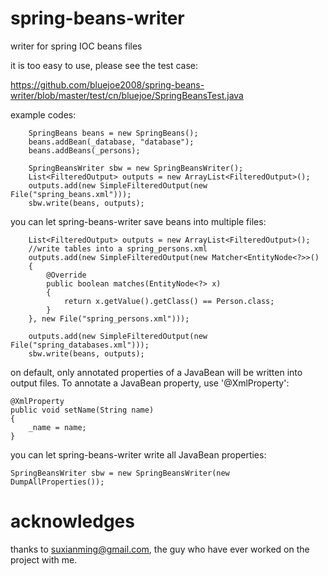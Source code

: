 spring-beans-writer
===================

writer for spring IOC beans files

it is too easy to use, please see the test case:

https://github.com/bluejoe2008/spring-beans-writer/blob/master/test/cn/bluejoe/SpringBeansTest.java

example codes:

		SpringBeans beans = new SpringBeans();
		beans.addBean(_database, "database");
		beans.addBeans(_persons);

		SpringBeansWriter sbw = new SpringBeansWriter();
		List<FilteredOutput> outputs = new ArrayList<FilteredOutput>();
		outputs.add(new SimpleFilteredOutput(new File("spring_beans.xml")));
		sbw.write(beans, outputs);


you can let spring-beans-writer save beans into multiple files:

		List<FilteredOutput> outputs = new ArrayList<FilteredOutput>();
		//write tables into a spring_persons.xml
		outputs.add(new SimpleFilteredOutput(new Matcher<EntityNode<?>>()
		{
			@Override
			public boolean matches(EntityNode<?> x)
			{
				return x.getValue().getClass() == Person.class;
			}
		}, new File("spring_persons.xml")));

		outputs.add(new SimpleFilteredOutput(new File("spring_databases.xml")));
		sbw.write(beans, outputs);
		
on default, only annotated properties of a JavaBean will be written into output files. To annotate a JavaBean property, use '@XmlProperty':

	@XmlProperty
	public void setName(String name)
	{
		_name = name;
	}
	
you can let spring-beans-writer write all JavaBean properties:

	SpringBeansWriter sbw = new SpringBeansWriter(new DumpAllProperties());
	
acknowledges
======
thanks to suxianming@gmail.com, the guy who have ever worked on the project with me.
